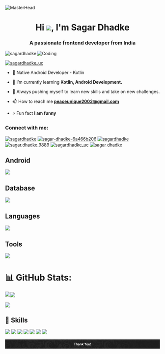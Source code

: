 ![MasterHead](https://1.bp.blogspot.com/-7A4WynwLsMw/XbBpCXG8fHI/AAAAAAAAMt4/uOa1bpLskYgrwGbllhSu2SDj_Mig8SXJQCLcBGAsYHQ/s1600/2000_600px.gif)
<h1 align="center">Hi <img src="https://github.com/TheDudeThatCode/TheDudeThatCode/blob/master/Assets/Hi.gif" width="29px">, I'm Sagar Dhadke</h1>
<h3 align="center">A passionate frontend developer from India</h3>

<img align="right" alt="Coding" width="400" src="https://media.tenor.com/rePDfDWO3XoAAAAd/hacking.gif">

<p align="left"> <img src="https://komarev.com/ghpvc/?username=sagardhadke&label=Profile%20views&color=0e75b6&style=flat" alt="sagardhadke" /> </p>


<p align="left"> <a href="https://twitter.com/sagardhadke_uc" target="blank"><img src="https://img.shields.io/twitter/follow/sagardhadke_uc?logo=twitter&style=for-the-badge" alt="sagardhadke_uc" /></a> </p>

- 📱 Native Android Developer - Kotlin
  
- 🌱 I’m currently learning **Kotlin, Android Development.**

- 🚀 Always pushing myself to learn new skills and take on new challenges.

- 📫 How to reach me **peaceunique2003@gmail.com**

- ⚡ Fun fact **I am funny**

<h3 align="left">Connect with me:</h3>
<p align="left">
<a href="https://twitter.com/sagardhadke_uc" target="blank"><img align="center" src="https://raw.githubusercontent.com/rahuldkjain/github-profile-readme-generator/master/src/images/icons/Social/twitter.svg" alt="sagardhadke" height="30" width="40" /></a>
<a href="https://linkedin.com/in/sagar-dhadke-6a466b206" target="blank"><img align="center" src="https://raw.githubusercontent.com/rahuldkjain/github-profile-readme-generator/master/src/images/icons/Social/linked-in-alt.svg" alt="sagar-dhadke-6a466b206" height="30" width="40" /></a>
<a href="https://stackoverflow.com/users/18133209/sagardhadke" target="blank"><img align="center" src="https://raw.githubusercontent.com/rahuldkjain/github-profile-readme-generator/master/src/images/icons/Social/stack-overflow.svg" alt="sagardhadke" height="30" width="40" /></a>
<a href="https://fb.com/sagar.dhadke.9889" target="blank"><img align="center" src="https://raw.githubusercontent.com/rahuldkjain/github-profile-readme-generator/master/src/images/icons/Social/facebook.svg" alt="sagar.dhadke.9889" height="30" width="40" /></a>
<a href="https://instagram.com/sagardhadke_uc" target="blank"><img align="center" src="https://raw.githubusercontent.com/rahuldkjain/github-profile-readme-generator/master/src/images/icons/Social/instagram.svg" alt="sagardhadke_uc" height="30" width="40" /></a>
<a href="https://www.youtube.com/channel/UCarobx8SpGOvAnkZjeSZ1CA" target="blank"><img align="center" src="https://raw.githubusercontent.com/rahuldkjain/github-profile-readme-generator/master/src/images/icons/Social/youtube.svg" alt="sagar dhadke" height="30" width="40" /></a>
</p>

## Android
<p align="left">
    <img src="https://skillicons.dev/icons?perline=6&i=androidstudio,kotlin,gradle,idea,vscode" />
  </a>
</p>

## Database
<p align="left">
    <img src="https://skillicons.dev/icons?perline=6&i=mysql,firebase,sqlite" />
  </a>
</p>

## Languages
<p align="left">
    <img src="https://skillicons.dev/icons?perline=6&i=kotlin,c,cpp,java,php,html,css,js,tailwind" />
  </a>
</p>

## Tools
<p align="left">
    <img src="https://skillicons.dev/icons?perline=6&i=github,gcp,git,figma,xd,powershell,azure,postman,wordpress" />
  </a>
</p>

# 📊 GitHub Stats:
<p><img align="left" src="https://github-readme-stats.vercel.app/api/top-langs/?username=SagarDhadke&theme=radical&hide_border=false&include_all_commits=false&count_private=false&layout=compact"/></p>

<p><img align="center" src="https://github-readme-streak-stats.herokuapp.com/?user=SagarDhadke&theme=radical&hide_border=false"/></p>

<p><img align="center" src="https://github-readme-stats.vercel.app/api?username=SagarDhadke&theme=radical&hide_border=false&include_all_commits=false&count_private=false" /></p>


## 💼 Skills

![](https://img.shields.io/badge/Tool-Android-informational?style=flat&logo=android&logoColor=white&color=4AB197)
![](https://img.shields.io/badge/Code-Kotlin-informational?style=flat&logo=kotlin&logoColor=white&color=4AB197)
![](https://img.shields.io/badge/Code-Java-informational?style=flat&logo=java&logoColor=white&color=4AB197)
![](https://img.shields.io/badge/Code-xml-informational?style=flat&logo=xml&logoColor=white&color=4AB197)
![](https://img.shields.io/badge/Code-MySQL-informational?style=flat&logo=MySQL&logoColor=white&color=4AB197)
![](https://img.shields.io/badge/Tools-Bitbucket-informational?style=flat&logo=Bitbucket&logoColor=white&color=4AB197)
![](https://img.shields.io/badge/Tools-Postman-informational?style=flat&logo=Postman&logoColor=white&color=4AB197)

<img src="https://github.com/SagarDhadke/SagarDhadke/blob/main/Footer.jpg">

